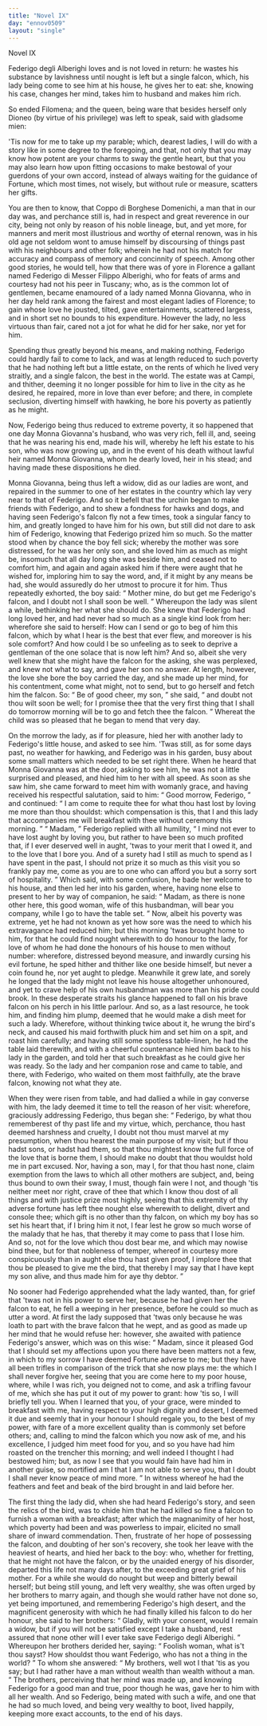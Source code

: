 ```yaml
---
title: "Novel IX"
day: "ennov0509"
layout: "single"
---
```

<html>
 <head>
 </head>
 <body>
  <div id="nov0509" type="novella" who="dioneo">
   <head>
    Novel IX
   </head>
   <argument>
    <p>
     <milestone id="p05090001"/>
     <!--(i)-->
     Federigo degli Alberighi loves and is not loved in return:
 he wastes his substance by lavishness until nought is
 left but a single falcon, which, his lady being come to
 see him at his house, he gives her to eat: she, knowing
 his case, changes her mind, takes him to husband and
 makes him rich.
     <!--(/i)-->
    </p>
   </argument>
   <div3 type="commentary" who="author">
    <p>
     <milestone id="p05090002"/>
     So ended Filomena; and the queen, being ware that besides herself
 only Dioneo (by virtue of his privilege) was left to speak, said
 with gladsome mien:
    </p>
   </div3>
   <p>
    <milestone id="p05090003"/>
    'Tis now for me to take up my parable;
 which, dearest ladies, I will do with a story like in some degree to
 the foregoing, and that, not only that you may know how potent are
 your charms to sway the gentle heart, but that you may also learn
 how upon fitting occasions to make bestowal of your guerdons of
 your own accord, instead of always waiting for the guidance of
 Fortune, which most times, not wisely, but without rule or measure,
 scatters her gifts.
   </p>
   <p>
    <milestone id="p05090004"/>
    You are then to know, that Coppo di Borghese Domenichi, a
 man that in our day was, and perchance still is, had in respect and
 great reverence in our city, being not only by reason of his noble
 lineage, but, and yet more, for manners and merit most illustrious and
 worthy of eternal renown, was in his old age not seldom wont to
 amuse himself by discoursing of things past with his neighbours and
 other folk; wherein he had not his match for accuracy and compass
 of memory and concinnity of speech.
    <milestone id="p05090005"/>
    Among other good stories, he
 would tell, how that there was of yore in Florence a gallant named
 Federigo di Messer Filippo Alberighi, who for feats of arms and
 courtesy had not his peer in Tuscany;
    <milestone id="p05090006"/>
    who, as is the common lot of
    <pb n="56"/>
    gentlemen, became enamoured of a lady named Monna Giovanna,
 who in her day held rank among the fairest and most elegant ladies
 of Florence; to gain whose love he jousted, tilted, gave entertainments,
 scattered largess, and in short set no bounds to his expenditure.
 However the lady, no less virtuous than fair, cared not
 a jot for what he did for her sake, nor yet for him.
   </p>
   <p>
    <milestone id="p05090007"/>
    Spending thus greatly beyond his means, and making nothing,
 Federigo could hardly fail to come to lack, and was at length reduced
 to such poverty that he had nothing left but a little estate, on the
 rents of which he lived very straitly, and a single falcon, the best in
 the world.
    <milestone id="p05090008"/>
    The estate was at Campi, and thither, deeming it no
 longer possible for him to live in the city as he desired, he repaired,
 more in love than ever before; and there, in complete seclusion,
 diverting himself with hawking, he bore his poverty as patiently as he
 might.
   </p>
   <p>
    <milestone id="p05090009"/>
    Now, Federigo being thus reduced to extreme poverty, it so
 happened that one day Monna Giovanna's husband, who was very
 rich, fell ill, and, seeing that he was nearing his end, made his will,
 whereby he left his estate to his son, who was now growing up, and
 in the event of his death without lawful heir named Monna Giovanna,
 whom he dearly loved, heir in his stead; and having made these
 dispositions he died.
   </p>
   <p>
    <milestone id="p05090010"/>
    Monna Giovanna, being thus left a widow, did as our ladies are
 wont, and repaired in the summer to one of her estates in the country
 which lay very near to that of Federigo.
    <milestone id="p05090011"/>
    And so it befell that
 the urchin began to make friends with Federigo, and to shew a
 fondness for hawks and dogs, and having seen Federigo's falcon fly
 not a few times, took a singular fancy to him, and greatly longed to
 have him for his own, but still did not dare to ask him of Federigo,
 knowing that Federigo prized him so much.
    <milestone id="p05090012"/>
    So the matter stood when
 by chance the boy fell sick; whereby the mother was sore distressed, for
 he was her only son, and she loved him as much as might be, insomuch
 that all day long she was beside him, and ceased not to comfort
 him, and again and again asked him if there were aught that he
 wished for, imploring him to say the word, and, if it might by any
 means be had, she would assuredly do her utmost to procure it for
 him.
    <milestone id="p05090013"/>
    Thus repeatedly exhorted, the boy said:
    <q direct="unspecified">
     Mother mine, do
 but get me Federigo's falcon, and I doubt not I shall soon be well.
    </q>
    <pb n="57"/>
    <milestone id="p05090014"/>
    Whereupon the lady was silent a while, bethinking her what she
 should do. She knew that Federigo had long loved her, and had
 never had so much as a single kind look from her: wherefore she
 said to herself: How can I send or go to beg of him this falcon,
 which by what I hear is the best that ever flew, and moreover is his
 sole comfort? And how could I be so unfeeling as to seek to deprive
 a gentleman of the one solace that is now left him?
    <milestone id="p05090015"/>
    And so, albeit
 she very well knew that she might have the falcon for the asking, she
 was perplexed, and knew not what to say, and gave her son no
 answer.
    <milestone id="p05090016"/>
    At length, however, the love she bore the boy carried the
 day, and she made up her mind, for his contentment, come what might,
 not to send, but to go herself and fetch him the falcon. So:
    <q direct="unspecified">
     Be of
 good cheer, my son,
    </q>
    she said,
    <q direct="unspecified">
     and doubt not thou wilt soon be
 well; for I promise thee that the very first thing that I shall do tomorrow
 morning will be to go and fetch thee the falcon.
    </q>
    <milestone id="p05090017"/>
    Whereat
 the child was so pleased that he began to mend that very day.
   </p>
   <p>
    <milestone id="p05090018"/>
    On the morrow the lady, as if for pleasure, hied her with another
 lady to Federigo's little house, and asked to see him.
    <milestone id="p05090019"/>
    'Twas still, as
 for some days past, no weather for hawking, and Federigo was in his
 garden, busy about some small matters which needed to be set right
 there. When he heard that Monna Giovanna was at the door,
 asking to see him, he was not a little surprised and pleased, and hied
 him to her with all speed.
    <milestone id="p05090020"/>
    As soon as she saw him, she came
 forward to meet him with womanly grace, and having received his
 respectful salutation, said to him:
    <q direct="unspecified">
     Good morrow, Federigo,
    </q>
    and
 continued:
    <q direct="unspecified">
     I am come to requite thee for what thou hast lost
 by loving me more than thou shouldst: which compensation is this,
 that I and this lady that accompanies me will breakfast with thee
 without ceremony this morning.
    </q>
    <milestone id="p05090021"/>
    <q direct="unspecified">
     Madam,
    </q>
    Federigo replied
 with all humility,
    <q direct="unspecified">
     I mind not ever to have lost aught by loving you,
 but rather to have been so much profited that, if I ever deserved well
 in aught, 'twas to your merit that I owed it, and to the love that I
 bore you.
     <milestone id="p05090022"/>
     And of a surety had I still as much to spend as I have
 spent in the past, I should not prize it so much as this visit you so
 frankly pay me, come as you are to one who can afford you but a
 sorry sort of hospitality.
    </q>
    <milestone id="p05090023"/>
    Which said, with some confusion, he
 bade her welcome to his house, and then led her into his garden,
 where, having none else to present to her by way of companion, he
    <pb n="58"/>
    said:
    <q direct="unspecified">
     Madam, as there is none other here, this good woman, wife
 of this husbandman, will bear you company, while I go to have the
 table set.
    </q>
    <milestone id="p05090024"/>
    Now, albeit his poverty was extreme, yet he had not
 known as yet how sore was the need to which his extravagance had
 reduced him; but this morning 'twas brought home to him, for that
 he could find nought wherewith to do honour to the lady, for love
 of whom he had done the honours of his house to men without
 number:
    <milestone id="p05090025"/>
    wherefore, distressed beyond measure, and inwardly cursing
 his evil fortune, he sped hither and thither like one beside himself,
 but never a coin found he, nor yet aught to pledge. Meanwhile it
 grew late, and sorely he longed that the lady might not leave his
 house altogether unhonoured, and yet to crave help of his own
 husbandman was more than his pride could brook. In these desperate
 straits his glance happened to fall on his brave falcon on his perch in
 his little parlour. And so, as a last resource, he took him, and finding
 him plump, deemed that he would make a dish meet for such a
 lady.
    <milestone id="p05090026"/>
    Wherefore, without thinking twice about it, he wrung the
 bird's neck, and caused his maid forthwith pluck him and set him on
 a spit, and roast him carefully; and having still some spotless table-linen,
 he had the table laid therewith, and with a cheerful countenance
 hied him back to his lady in the garden, and told her that such
 breakfast as he could give her was ready.
    <milestone id="p05090027"/>
    So the lady and her companion
 rose and came to table, and there, with Federigo, who waited on
 them most faithfully, ate the brave falcon, knowing not what they ate.
   </p>
   <p>
    <milestone id="p05090028"/>
    When they were risen from table, and had dallied a while in gay
 converse with him, the lady deemed it time to tell the reason of her
 visit: wherefore, graciously addressing Federigo, thus began she:
    <milestone id="p05090029"/>
    <q direct="unspecified">
     Federigo, by what thou rememberest of thy past life and my virtue,
 which, perchance, thou hast deemed harshness and cruelty, I doubt
 not thou must marvel at my presumption, when thou hearest the
 main purpose of my visit; but if thou hadst sons, or hadst had them, so
 that thou mightest know the full force of the love that is borne them,
 I should make no doubt that thou wouldst hold me in part excused.
     <milestone id="p05090030"/>
     Nor, having a son, may I, for that thou hast none, claim exemption
 from the laws to which all other mothers are subject, and, being thus
 bound to own their sway, I must, though fain were I not, and
 though 'tis neither meet nor right, crave of thee that which I know
 thou dost of all things and with justice prize most highly,
     <milestone id="p05090031"/>
     seeing
     <pb n="59"/>
     that this extremity of thy adverse fortune has left thee nought else
 wherewith to delight, divert and console thee; which gift is no other
 than thy falcon, on which my boy has so set his heart that, if I
 bring him it not, I fear lest he grow so much worse of the malady
 that he has, that thereby it may come to pass that I lose him.
     <milestone id="p05090032"/>
     And
 so, not for the love which thou dost bear me, and which may nowise
 bind thee, but for that nobleness of temper, whereof in courtesy
 more conspicuously than in aught else thou hast given proof, I implore
 thee that thou be pleased to give me the bird, that thereby
 I may say that I have kept my son alive, and thus made him for
 aye thy debtor.
    </q>
   </p>
   <p>
    <milestone id="p05090033"/>
    No sooner had Federigo apprehended what the lady wanted,
 than, for grief that 'twas not in his power to serve her, because he
 had given her the falcon to eat, he fell a weeping in her presence,
 before he could so much as utter a word. At first the lady supposed
 that 'twas only because he was loath to part with the brave falcon
 that he wept, and as good as made up her mind that he would refuse
 her: however, she awaited with patience Federigo's answer, which
 was on this wise:
    <milestone id="p05090034"/>
    <q direct="unspecified">
     Madam, since it pleased God that I should set
 my affections upon you there have been matters not a few, in which
 to my sorrow I have deemed Fortune adverse to me; but they have
 all been trifles in comparison of the trick that she now plays me:
 the which I shall never forgive her, seeing that you are come here to
 my poor house, where, while I was rich, you deigned not to come,
 and ask a trifling favour of me, which she has put it out of my
 power to grant: how 'tis so, I will briefly tell you.
     <milestone id="p05090035"/>
     When I learned
 that you, of your grace, were minded to breakfast with me, having
 respect to your high dignity and desert, I deemed it due and seemly
 that in your honour I should regale you, to the best of my power,
 with fare of a more excellent quality than is commonly set before
 others;
     <milestone id="p05090036"/>
     and, calling to mind the falcon which you now ask of me,
 and his excellence, I judged him meet food for you, and so you have
 had him roasted on the trencher this morning; and well indeed I
 thought I had bestowed him; but, as now I see that you would fain
 have had him in another guise, so mortified am I that I am not able
 to serve you, that I doubt I shall never know peace of mind more.
    </q>
    <milestone id="p05090037"/>
    In witness whereof he had the feathers and feet and beak of the
 bird brought in and laid before her.
   </p>
   <pb n="60"/>
   <p>
    The first thing the lady did, when she had heard Federigo's
 story, and seen the relics of the bird, was to chide him that he had
 killed so fine a falcon to furnish a woman with a breakfast; after
 which the magnanimity of her host, which poverty had been and
 was powerless to impair, elicited no small share of inward commendation.
 Then, frustrate of her hope of possessing the falcon, and
 doubting of her son's recovery, she took her leave with the heaviest
 of hearts, and hied her back to the boy:
    <milestone id="p05090038"/>
    who, whether for fretting,
 that he might not have the falcon, or by the unaided energy of his
 disorder, departed this life not many days after, to the exceeding
 great grief of his mother.
    <milestone id="p05090039"/>
    For a while she would do nought but
 weep and bitterly bewail herself; but being still young, and left very
 wealthy, she was often urged by her brothers to marry again, and
 though she would rather have not done so, yet being importuned,
 and remembering Federigo's high desert, and the magnificent generosity
 with which he had finally killed his falcon to do her honour,
 she said to her brothers:
    <milestone id="p05090040"/>
    <q direct="unspecified">
     Gladly, with your consent, would I
 remain a widow, but if you will not be satisfied except I take a
 husband, rest assured that none other will I ever take save Federigo
 degli Alberighi.
    </q>
    <milestone id="p05090041"/>
    Whereupon her brothers derided her, saying:
    <q direct="unspecified">
     Foolish woman, what is't thou sayst? How shouldst thou want
 Federigo, who has not a thing in the world?
    </q>
    <milestone id="p05090042"/>
    To whom she
 answered:
    <q direct="unspecified">
     My brothers, well wot I that 'tis as you say; but I
 had rather have a man without wealth than wealth without a man.
    </q>
    <milestone id="p05090043"/>
    The brothers, perceiving that her mind was made up, and knowing
 Federigo for a good man and true, poor though he was, gave her to
 him with all her wealth. And so Federigo, being mated with such
 a wife, and one that he had so much loved, and being very wealthy
 to boot, lived happily, keeping more exact accounts, to the end of his
 days.
   </p>
  </div>
 </body>
</html>